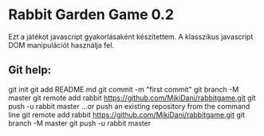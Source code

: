 # Rabbit Garden Game 0.2
Ezt a játékot javascript gyakorlásaként készítettem. A klasszikus javascript DOM manipulációt használja fel.
## Git help:
git init
git add README.md
git commit -m "first commit"
git branch -M master
git remote add rabbit https://github.com/MikiDani/rabbitgame.git
git push -u rabbit master
…or push an existing repository from the command line
git remote add rabbit https://github.com/MikiDani/rabbitgame.git
git branch -M master
git push -u rabbit master
